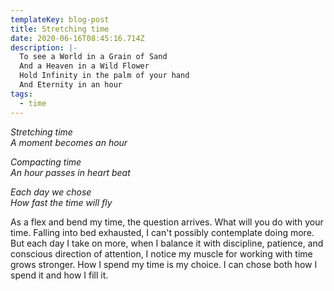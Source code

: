 ```yaml
---
templateKey: blog-post
title: Stretching time
date: 2020-06-16T08:45:16.714Z
description: |-
  To see a World in a Grain of Sand
  And a Heaven in a Wild Flower 
  Hold Infinity in the palm of your hand 
  And Eternity in an hour
tags:
  - time
---
```

*Stretching time*\
*A moment becomes an hour*

*Compacting time*\
*An hour passes in heart beat*

*Each day we chose*\
*How fast the time will fly*

As a flex and bend my time, the question arrives. What will you do with your time. Falling into bed exhausted, I can't possibly contemplate doing more. But each day I take on more, when I balance it with discipline, patience, and conscious direction of attention, I notice my muscle for working with time grows stronger. How I spend my time is my choice. I can chose both how I spend it and how I fill it.